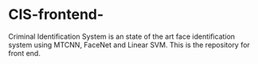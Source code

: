 # CIS-frontend-
Criminal Identification System is an state of the art face identification system using MTCNN, FaceNet and Linear SVM. This is the repository for front end.

